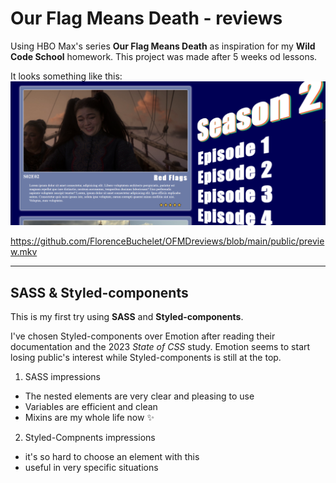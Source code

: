# Our Flag Means Death - reviews

Using HBO Max's series **Our Flag Means Death** as inspiration for my **Wild Code School** homework.
This project was made after 5 weeks od lessons.

It looks something like this:
![screenshot of the project](/public/pictures/screenshot.PNG)

https://github.com/FlorenceBuchelet/OFMDreviews/blob/main/public/preview.mkv

---

## SASS & Styled-components

This is my first try using **SASS** and **Styled-components**.

I've chosen Styled-components over Emotion after reading their documentation and the 2023 _State of CSS_ study. Emotion seems to start losing public's interest while Styled-components is still at the top.

1. SASS impressions

- The nested elements are very clear and pleasing to use
- Variables are efficient and clean
- Mixins are my whole life now ✨

2. Styled-Compnents impressions

- it's so hard to choose an element with this
- useful in very specific situations
